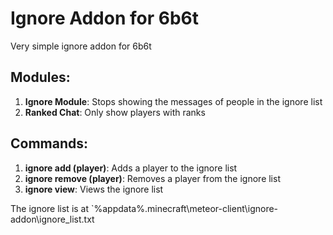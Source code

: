 # Ignore Addon for 6b6t
Very simple ignore addon for 6b6t

## Modules:
1. **Ignore Module**: Stops showing the messages of people in the ignore list
2. **Ranked Chat**: Only show players with ranks

## Commands:
1. **ignore add (player)**: Adds a player to the ignore list
2. **ignore remove (player)**: Removes a player from the ignore list
3. **ignore view**: Views the ignore list

The ignore list is at `%appdata%\.minecraft\meteor-client\ignore-addon\ignore_list.txt

